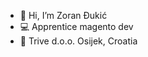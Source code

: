 - 👋 Hi, I’m Zoran Đukić
- :computer: Apprentice magento dev
- :briefcase: Trive d.o.o. Osijek, Croatia


<!---
z-dukic/z-dukic is a ✨ special ✨ repository because its `README.md` (this file) appears on your GitHub profile.
You can click the Preview link to take a look at your changes.
--->
